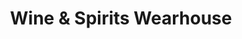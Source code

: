 ---
title: "Wine & Spirits Wearhouse"
url: /stillwater/wine-and-spirits-wearhouse/
shop: alcohol
---